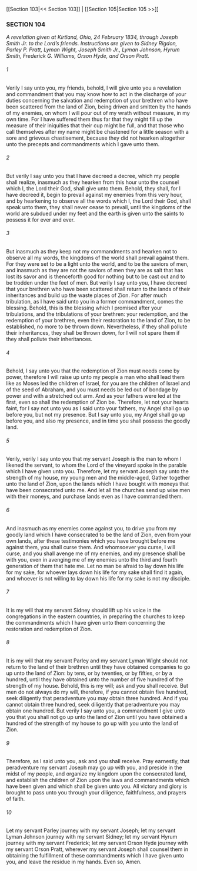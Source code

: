 [[Section 103|<< Section 103]]  |  [[Section 105|Section 105 >>]]

### SECTION 104

*A revelation given at Kirtland, Ohio, 24 February 1834, through Joseph Smith Jr. to the Lord’s friends. Instructions are given to Sidney Rigdon, Parley P. Pratt, Lyman Wight, Joseph Smith Jr., Lyman Johnson, Hyrum Smith, Frederick G. Williams, Orson Hyde, and Orson Pratt.*

###### 1
Verily I say unto you, my friends, behold, I will give unto you a revelation and commandment that you may know how to act in the discharge of your duties concerning the salvation and redemption of your brethren who have been scattered from the land of Zion, being driven and smitten by the hands of my enemies, on whom I will pour out of my wrath without measure, in my own time. For I have suffered them thus far that they might fill up the measure of their iniquities that their cup might be full, and that those who call themselves after my name might be chastened for a little season with a sore and grievous chastisement, because they did not hearken altogether unto the precepts and commandments which I gave unto them.

###### 2
But verily I say unto you that I have decreed a decree, which my people shall realize, inasmuch as they hearken from this hour unto the counsel which I, the Lord their God, shall give unto them. Behold, they shall, for I have decreed it, begin to prevail against my enemies from this very hour, and by hearkening to observe all the words which I, the Lord their God, shall speak unto them, they shall never cease to prevail, until the kingdoms of the world are subdued under my feet and the earth is given unto the saints to possess it for ever and ever.

###### 3
But inasmuch as they keep not my commandments and hearken not to observe all my words, the kingdoms of the world shall prevail against them. For they were set to be a light unto the world, and to be the saviors of men, and inasmuch as they are not the saviors of men they are as salt that has lost its savor and is thenceforth good for nothing but to be cast out and to be trodden under the feet of men. But verily I say unto you, I have decreed that your brethren who have been scattered shall return to the lands of their inheritances and build up the waste places of Zion. For after much tribulation, as I have said unto you in a former commandment, comes the blessing. Behold, this is the blessing which I promised after your tribulations, and the tribulations of your brethren: your redemption, and the redemption of your brethren, even their restoration to the land of Zion, to be established, no more to be thrown down. Nevertheless, if they shall pollute their inheritances, they shall be thrown down, for I will not spare them if they shall pollute their inheritances.

###### 4
Behold, I say unto you that the redemption of Zion must needs come by power, therefore I will raise up unto my people a man who shall lead them like as Moses led the children of Israel, for you are the children of Israel and of the seed of Abraham, and you must needs be led out of bondage by power and with a stretched out arm. And as your fathers were led at the first, even so shall the redemption of Zion be. Therefore, let not your hearts faint, for I say not unto you as I said unto your fathers, my Angel shall go up before you, but not my presence. But I say unto you, my Angel shall go up before you, and also my presence, and in time you shall possess the goodly land.

###### 5
Verily, verily I say unto you that my servant Joseph is the man to whom I likened the servant, to whom the Lord of the vineyard spoke in the parable which I have given unto you. Therefore, let my servant Joseph say unto the strength of my house, my young men and the middle-aged, Gather together unto the land of Zion, upon the lands which I have bought with moneys that have been consecrated unto me. And let all the churches send up wise men with their moneys, and purchase lands even as I have commanded them.

###### 6
And inasmuch as my enemies come against you, to drive you from my goodly land which I have consecrated to be the land of Zion, even from your own lands, after these testimonies which you have brought before me against them, you shall curse them. And whomsoever you curse, I will curse, and you shall avenge me of my enemies, and my presence shall be with you, even in avenging me of my enemies unto the third and fourth generation of them that hate me. Let no man be afraid to lay down his life for my sake, for whoever lays down his life for my sake shall find it again, and whoever is not willing to lay down his life for my sake is not my disciple.

###### 7
It is my will that my servant Sidney should lift up his voice in the congregations in the eastern countries, in preparing the churches to keep the commandments which I have given unto them concerning the restoration and redemption of Zion.

###### 8
It is my will that my servant Parley and my servant Lyman Wight should not return to the land of their brethren until they have obtained companies to go up unto the land of Zion: by tens, or by twenties, or by fifties, or by a hundred, until they have obtained unto the number of five hundred of the strength of my house. Behold, this is my will; ask and you shall receive. But men do not always do my will, therefore, if you cannot obtain five hundred, seek diligently that peradventure you may obtain three hundred. And if you cannot obtain three hundred, seek diligently that peradventure you may obtain one hundred. But verily I say unto you, a commandment I give unto you that you shall not go up unto the land of Zion until you have obtained a hundred of the strength of my house to go up with you unto the land of Zion.

###### 9
Therefore, as I said unto you, ask and you shall receive. Pray earnestly, that peradventure my servant Joseph may go up with you, and preside in the midst of my people, and organize my kingdom upon the consecrated land, and establish the children of Zion upon the laws and commandments which have been given and which shall be given unto you. All victory and glory is brought to pass unto you through your diligence, faithfulness, and prayers of faith.

###### 10
Let my servant Parley journey with my servant Joseph; let my servant Lyman Johnson journey with my servant Sidney; let my servant Hyrum journey with my servant Frederick; let my servant Orson Hyde journey with my servant Orson Pratt, wherever my servant Joseph shall counsel them in obtaining the fulfillment of these commandments which I have given unto you, and leave the residue in my hands. Even so, Amen.